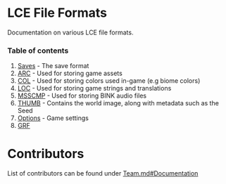 ﻿# LCE File Formats
Documentation on various LCE file formats.

### Table of contents
1. [Saves](../Saving/) - The save format
2. [ARC](./ARC.md) - Used for storing game assets
3. [COL](./COL.md) - Used for storing colors used in-game (e.g biome colors)
4. [LOC](./LOC.md) - Used for storing game strings and translations
5. [MSSCMP](./MSSCMP.md) - Used for storing BINK audio files
6. [THUMB](./THUMB.md) - Contains the world image, along with metadata such as the Seed
7. [Options](./Options.md) - Game settings
8. [GRF](./GRF.md)

# Contributors
List of contributors can be found under [Team.md#Documentation](/Team.md#Documentation)

